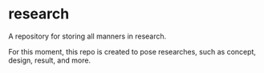 # research
A repository for storing all manners in research.

For this moment, this repo is created to pose researches, such as concept, design, result, and more.
